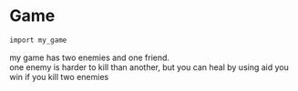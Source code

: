 # Game

```bash
import my_game
```

my game has two enemies and one friend.  
one enemy is harder to kill than another, but you can heal by using aid 
you win if you kill two enemies
